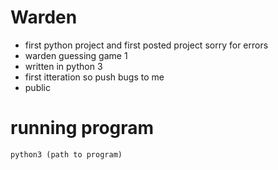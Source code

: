 # Warden
* first python project and first posted project sorry for errors
* warden guessing game 1
* written in python 3
* first itteration so push bugs to me
* public
# running program
```
python3 (path to program)
```
